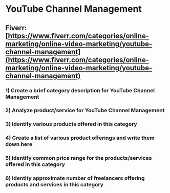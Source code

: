 # YouTube Channel Management
## Fiverr: [https://www.fiverr.com/categories/online-marketing/online-video-marketing/youtube-channel-management](https://www.fiverr.com/categories/online-marketing/online-video-marketing/youtube-channel-management)
### 1) Create a brief category description for YouTube Channel Management
### 2) Analyze product/service for YouTube Channel Management
### 3) Identify various products offered in this category
### 4) Create a list of various product offerings and write them down here
### 5) Identify common price range for the products/services offered in this category
### 6) Identity approximate number of freelancers offering products and services in this category
